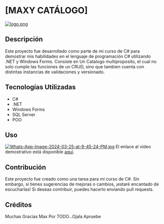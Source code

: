 # [MAXY CATÁLOGO]

[![logo.png](https://i.postimg.cc/YqMqJt1D/logo.png)](https://postimg.cc/G9gCDwgv)
## Descripción

Este proyecto fue desarrollado como parte de mi curso de C# para demostrar mis habilidades en el lenguaje de programación C# utilizando .NET y Windows Forms. Consiste en Un Catalogo multiproposito, el cual no solo cumple las funciones de un CRUD,
sino que tambien cuenta con distintas instancias de validaciones y versionado.

## Tecnologías Utilizadas

- C#
- .NET
- Windows Forms
- SQL Server
- POO



## Uso

[![Whats-App-Image-2024-03-25-at-9-45-24-PM.jpg](https://i.postimg.cc/65XytrN0/Whats-App-Image-2024-03-25-at-9-45-24-PM.jpg)](https://postimg.cc/yWLVTSxg)
El enlace al video demostrativo está disponible [aquí](https://www.youtube.com/watch?v=5eBuBTamz0U).

## Contribución

Este proyecto fue creado como una tarea para mi curso de C#. Sin embargo, si tienes sugerencias de mejoras o cambios, ¡estaré encantado de escucharlas! Si deseas contribuir, puedes hacerlo enviando pull requests.



## Créditos

Muchas Gracias Max Por TODO...Ojala Apruebe


